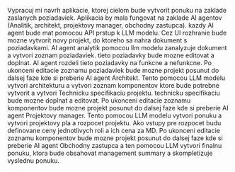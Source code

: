 Vypracuj mi navrh aplikacie, ktorej cielom bude vytvorit ponuku na zaklade zaslanych poziadaviek. Aplikacia by mala fungovat na zaklade AI agentov (Analitik, architekt, projektovy manager, obchodny zastupca). kazdy AI agent bude mat pomocou API prstup k LLM modelu. Cez UI rozhranie bude mozne vytvorit novy projekt, do ktoreho sa nahra dokument s poziadavkami. AI agent analytik pomocou llm modelu zanalyzuje dokument a vytvori zoznam poziadaviek. tieto poziadavky bude mozne editovat a doplnat. AI agent rozdeli tieto poziadavky na funkcne a nefunkcne. Po ukonceni editacie zoznamu poziadaviek bude mozne projekt posunut do dalsej faze kde si preberie AI agent Architekt. Tento pomocou LLM modelu vytvori architekturu a vytvori zoznam komponentov ktore bude potrebne vytvorit a vytvori Technicku specifikaciu projektu. technicku specifikaciu bude mozne doplnat a editovat. Po ukonceni editacie zoznamu komponentov bude mozne projekt posunut do dalsej faze kde si preberie AI agent Projektovy manager. Tento pomocou LLM modelu vytvori ponuku a vytvori  projektovy pla a rozpocet projektu. Ako vstupy pre rozpocet budu definovane ceny jednotlivych roli a ich cena za MD. Po ukonceni editacie zoznamu komponentov bude mozne projekt posunut do dalsej faze kde si preberie AI agent Obchodny zastupca a ten pomocou LLM vytvori finalnu ponuku, ktora bude obsahovat management summary a skompletizuje vyslednu ponuku. 